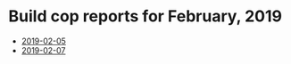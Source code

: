 # Build cop reports for February, 2019

* [2019-02-05](https://bitbucket.org/osrf/gazebo/wiki/buildcop/2019/02/05.md)
* [2019-02-07](https://bitbucket.org/osrf/gazebo/wiki/buildcop/2019/02/07.md)